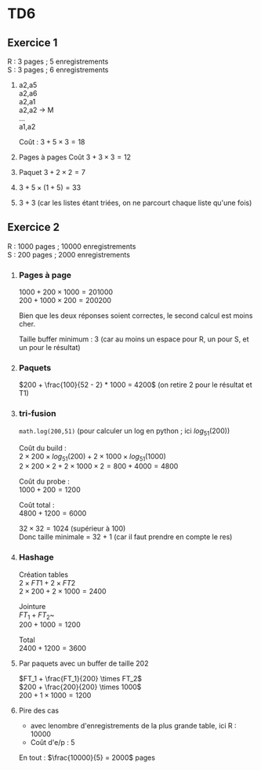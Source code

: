 # TD6

## Exercice 1

R : 3 pages ; 5 enregistrements<br>
S : 3 pages ; 6 enregistrements

1. a2,a5<br>
   a2,a6<br>
   a2,a1<br>
   a2,a2 -> M<br>
   ...<br>
   a1,a2

   Coût : $3 + 5 \times 3 = 18$

2. Pages à pages
   Coût
   $3+3\times 3 = 12$

3. Paquet
   $3+2\times 2 = 7$
4. $3 + 5 \times (1+5) = 33$
5. $3+3$ (car les listes étant triées, on ne parcourt chaque liste qu'une fois)

## Exercice 2

R : 1000 pages ; 10000 enregistrements<br>
S : 200 pages  ; 2000 enregistrements

1. ### Pages à page
   $1000 + 200 \times 1000 = 201000$<br>
   $200 + 1000 \times 200 = 200200$

   Bien que les deux réponses soient correctes, le second calcul est moins cher.

   Taille buffer minimum : 3 (car au moins un espace pour R, un pour S, et un pour le résultat)

2. ### Paquets
   $200 + \frac{100}{52 - 2} * 1000 = 4200$ (on retire 2 pour le résultat et T1)
3. ### tri-fusion
   `math.log(200,51)` (pour calculer un log en python ; ici $log_{51}(200)$)

   Coût du build :<br>
   $2 \times 200 \times log_{51}(200) + 2 \times 1000 \times log_{51}(1000)$<br>
   $2 \times 200 \times 2 + 2 \times 1000 \times 2 = 800 + 4000 = 4800$<br>

   Coût du probe :<br>
   $1000 + 200 = 1200$
   
   Coût total : <br>
   $4800 + 1200 = 6000$


   $32 \times 32 = 1024$ (supérieur à 100)<br>
   Donc taille minimale = 32 + 1 (car il faut prendre en compte le res)
   
4. ### Hashage
   Création tables<br>
   $2 \times FT1 + 2 \times FT2$<br>
   $2 \times 200 + 2 \times 1000 = 2400$

   Jointure<br>
   $FT_1+FT_2$~<br>
   $200 + 1000 = 1200$

   Total<br>
   $2400 + 1200 = 3600$

5. Par paquets avec un buffer de taille 202 
   
   $FT_1 + \frac{FT_1}{200} \times FT_2$<br>
   $200 + \frac{200}{200} \times 1000$<br>
   $200 + 1 \times 1000 = 1200$

6. Pire des cas <br>
   - avec lenombre d'enregistrements de la plus grande table, ici R : 10000
   - Coût d'e/p : 5<br>
   
    En tout : $\frac{10000}{5} = 2000$ pages 